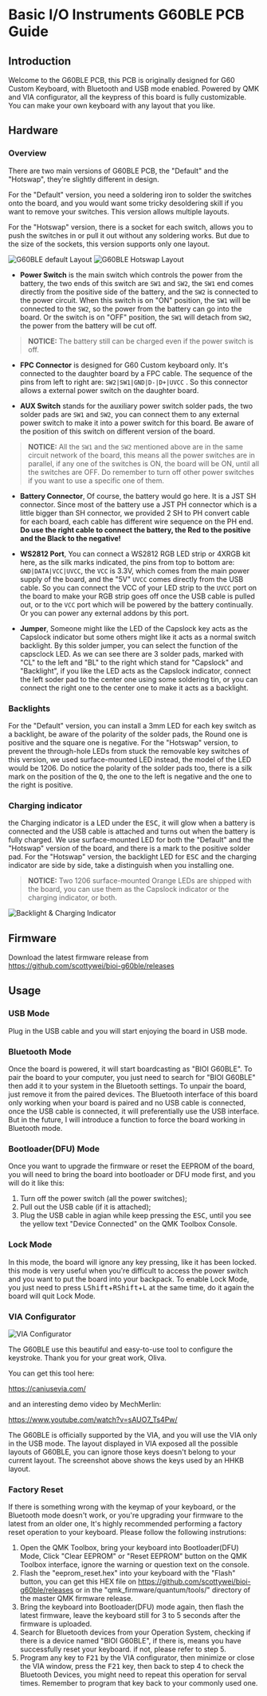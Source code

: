 # Basic I/O Instruments G60BLE PCB Guide

## Introduction
Welcome to the G60BLE PCB, this PCB is originally designed for G60 Custom Keyboard, with Bluetooth and USB mode enabled. Powered by QMK and VIA configurator, all the keypress of this board is fully customizable. You can make your own keyboard with any layout that you like.

## Hardware
### Overview
There are two main versions of G60BLE PCB, the "Default" and the "Hotswap", they're slightly different in design. 

For the "Default" version, you need a soldering iron to solder the switches onto the board, and you would want some tricky desoldering skill if you want to remove your switches. This version allows multiple layouts.

For the "Hotswap" version, there is a socket for each switch, allows you to push the switches in or pull it out without any soldering works. But due to the size of the sockets, this version supports only one layout.

![G60BLE default Layout](assets/images/1x/g60ble_default.png "G60BLE default")
![G60BLE Hotswap Layout](assets/images/1x/g60ble_hotswap.png "G60BLE Hotswap")

- **Power Switch** is the main switch which controls the power from the battery, the two ends of this switch are `SW1` and `SW2`, the `SW1` end comes directly from the positive side of the battery, and the `SW2` is connected to the power circuit. When this switch is on "ON" position, the `SW1` will be connected to the `SW2`, so the power from the battery can go into the board. Or the switch is on "OFF" position, the `SW1` will detach from `SW2`, the power from the battery will be cut off. 
>**NOTICE:** The battery still can be charged even if the power switch is off.

- **FPC Connector** is designed for G60 Custom keyboard only. It's connected to the daughter board by a FPC cable. The sequence of the pins from left to right are:  `SW2|SW1|GND|D-|D+|UVCC`
. So this connector allows a external power switch on the daughter board.

- **AUX Switch** stands for the auxiliary power switch solder pads, the two solder pads are `SW1` and `SW2`,  you can connect them to any external power switch to make it into a power switch for this board. Be aware of the position of this switch on different version of the board.
>**NOTICE:** All the `SW1` and the `SW2` mentioned above are in the same circuit network of the board, this means all the power switches are in parallel, if any one of the switches is ON, the board will be ON, until all the switches are OFF. Do remember to turn off other power switches if you want to use a specific one of them.

- **Battery Connector**, Of course, the battery would go here. It is a JST SH connector. Since most of the battery use a JST PH connector which is a little bigger than SH connector, we provided 2 SH to PH convert cable for each board, each cable has different wire sequence on the PH end. **Do use the right cable to connect the battery, the Red to the positive and the Black to the negative!**

- **WS2812 Port**, You can connect a WS2812 RGB LED strip or 4XRGB kit here, as the silk marks indicated, the pins from top to bottom are:  `GND|DATA|VCC|UVCC`, the `VCC` is 3.3V, which comes from the main power supply of the board, and the "5V" `UVCC` comes directly from the USB cable. So you can connect the VCC of your LED strip to the `UVCC` port on the board to make your RGB strip goes off once the USB cable is pulled out, or to the `VCC` port which will be powered by the battery continually. Or you can power any external addons by this port.

- **Jumper**, Someone might like the LED of the Capslock key acts as the Capslock indicator but some others might like it acts as a normal switch backlight. By this solder jumper, you can select the function of the capsclock LED. As we can see there are 3 solder pads, marked with "CL" to the left and "BL" to the right which stand for "Capslock" and "Backlight", if you like the LED acts as the Capslock indicator, connect the left soder pad to the center one using some soldering tin, or you can connect the right one to the center one to make it acts as a backlight.

### Backlights
For the "Default" version, you can install a 3mm LED for each key switch as a backlight, be aware of the polarity of the solder pads, the Round one is positive and the square one is negative.
For the "Hotswap" version, to prevent the through-hole LEDs from stuck the removable key switches of this version, we used surface-mounted LED instead, the model of the LED would be 1206. Do notice the polarity of the solder pads too, there is a silk mark on the position of the <kbd>Q</kbd>, the one to the left is negative and the one to the right is positive.

### Charging indicator
the Charging indicator is a LED under the <kbd>ESC</kbd>, it will glow when a battery is connected and the USB cable is attached and turns out when the battery is fully charged. We use surface-mounted LED for both the "Default" and the "Hotswap" version of the board, and there is a mark to the positive solder pad. For the "Hotswap" version, the backlight LED for <kbd>ESC</kbd> and the charging indicator are side by side, take a distinguish when you installing one.
>**NOTICE:** Two 1206 surface-mounted Orange LEDs are shipped with the board, you can use them as the Capslock indicator or the charging indicator, or both.

![Backlight & Charging Indicator](assets/images/1x/Backlight_N_Charging_Indicator.png "Backlight & Charging Indicator")

## Firmware
Download the latest firmware release from https://github.com/scottywei/bioi-g60ble/releases

## Usage
### USB Mode
Plug in the USB cable and you will start enjoying the board in USB mode.

### Bluetooth Mode
Once the board is powered, it will start boardcasting as "BIOI G60BLE". To pair the board to your computer, you just need to search for "BIOI G60BLE" then add it to your system in the Bluetooth settings. To unpair the board, just remove it from the paired devices.
The Bluetooth interface of this board only working when your board is paired and no USB cable is connected, once the USB cable is connected, it will preferentially use the USB interface. But in the future, I will introduce a function to force the board working in Bluetooth mode.

### Bootloader(DFU) Mode
Once you want to upgrade the firmware or reset the EEPROM of the board, you will need to bring the board into bootloader or DFU mode first, and you will do it like this:
1. Turn off the power switch (all the power switches);
2. Pull out the USB cable (if it is attached);
3. Plug the USB cable in agian while keep pressing the <kbd>ESC</kbd>, until you see the yellow text "Device Connected" on the QMK Toolbox Console.

### Lock Mode
In this mode, the board will ignore any key pressing, like it has been locked. this mode is very useful when you're difficult to access the power switch and you want to put the board into your backpack. To enable Lock Mode, you just need to press <kbd>LShift</kbd>+<kbd>RShift</kbd>+<kbd>L</kbd> at the same time, do it again the board will quit Lock Mode.

### VIA Configurator

![VIA Configurator](assets/images/via_configurator.png "VIA Configurator")

The G60BLE use this beautiful and easy-to-use tool to configure the keystroke. Thank you for your great work, Oliva.

You can get this tool here:

<https://caniusevia.com/>

and an interesting demo video by MechMerlin:

<https://www.youtube.com/watch?v=sAUO7_Ts4Pw/>

The G60BLE is officially supported by the VIA, and you will use the VIA only in the USB mode. The layout displayed in VIA exposed all the possible layouts of G60BLE, you can ignore those keys doesn't belong to your current layout. The screenshot above shows the keys used by an HHKB layout.

### Factory Reset
If there is something wrong with the keymap of your keyboard, or the Bluetooth mode doesn't work, or you're upgrading your firmware to the latest from an older one, It's highly recommended performing a factory reset operation to your keyboard. Please follow the following instrutions:
1. Open the QMK Toolbox, bring your keyboard into Bootloader(DFU) Mode, Click "Clear EEPROM" or "Reset EEPROM" button on the QMK Toolbox interface, ignore the warning or question text on the console.
2. Flash the "eeprom_reset.hex" into your keyboard with the "Flash" button, you can get this HEX file on https://github.com/scottywei/bioi-g60ble/releases or in the "qmk_firmware/quantum/tools/" directory of the master QMK firmware release.
3. Bring the keyboard into Bootloader(DFU) mode again, then flash the latest firmware, leave the keyboard still for 3 to 5 seconds after the firmware is uploaded.
4. Search for Bluetooth devices from your Operation System, checking if there is a device named "BIOI G60BLE", if there is, means you have successfully reset your keyboard. if not, please refer to step 5.
5. Program any key to <kbd>F21</kbd> by the VIA configurator, then minimize or close the VIA window, press the <kbd>F21</kbd> key, then back to step 4 to check the Bluetooth Devices, you might need to repeat this operation for serval times. Remember to program that key back to your commonly used one.